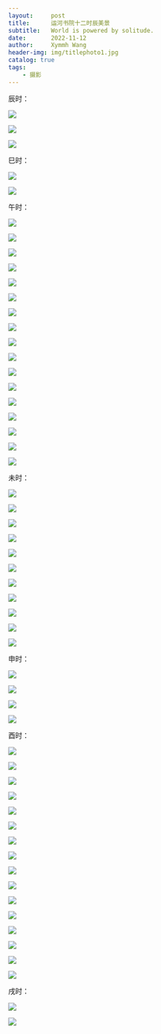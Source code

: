 ```yaml
---
layout:     post
title:      运河书院十二时辰美景
subtitle:   World is powered by solitude.
date:       2022-11-12
author:     Xymmh Wang
header-img: img/titlephoto1.jpg
catalog: true
tags:
    - 摄影
---
```


辰时：

[![](https://tvax3.sinaimg.cn/large/3dc015b4ly1h826g3czuyj231t2ad4qv.jpg)](http://xymmh.github.io/)

[![](https://tvax4.sinaimg.cn/large/3dc015b4ly1h825t6fwynj235s2dckjs.jpg)](http://xymmh.github.io/)

[![](https://tva4.sinaimg.cn/large/3dc015b4ly1h825t7uy1jj235s2dce88.jpg)](http://xymmh.github.io/)

巳时：

[![](https://tva2.sinaimg.cn/large/3dc015b4ly1h825tegy8qj23ic2mrqv6.jpg)](http://xymmh.github.io/)

[![](https://tvax3.sinaimg.cn/large/3dc015b4ly1h825tffsywj22n43iuqv8.jpg)](http://xymmh.github.io/)

午时：

[![](https://tvax2.sinaimg.cn/large/3dc015b4ly1h825trzwgzj22yc27l4qu.jpg)](http://xymmh.github.io/)

[![](https://tvax2.sinaimg.cn/large/3dc015b4ly1h825ttajotj23k02o07wr.jpg)](http://xymmh.github.io/)

[![](https://tvax3.sinaimg.cn/large/3dc015b4ly1h825tuup3xj237k2eokjw.jpg)](http://xymmh.github.io/)

[![](https://tvax1.sinaimg.cn/large/3dc015b4ly1h826g4o734j235s2dcb2j.jpg)](http://xymmh.github.io/)

[![](https://tva3.sinaimg.cn/large/3dc015b4ly1h825twg2fqj23k02o07wr.jpg)](http://xymmh.github.io/)

[![](https://tvax3.sinaimg.cn/large/3dc015b4ly1h825txvgxjj24gd3cax6x.jpg)](http://xymmh.github.io/)

[![](https://tvax3.sinaimg.cn/large/3dc015b4ly1h825tz46s0j22mw3ijhdy.jpg)](http://xymmh.github.io/)

[![](https://tva4.sinaimg.cn/large/3dc015b4ly1h825u0md57j22m23hf4qu.jpg)](http://xymmh.github.io/)

[![](https://tvax4.sinaimg.cn/large/3dc015b4ly1h825u21bk8j23k02o0e87.jpg)](http://xymmh.github.io/)

[![](https://tvax4.sinaimg.cn/large/3dc015b4ly1h825u32k8lj23hf2m2e86.jpg)](http://xymmh.github.io/)

[![](https://tvax3.sinaimg.cn/large/3dc015b4ly1h825u4190zj22o03k0kjp.jpg)](http://xymmh.github.io/)

[![](https://tvax4.sinaimg.cn/large/3dc015b4ly1h825u511p2j235s2dcx6s.jpg)](http://xymmh.github.io/)

[![](https://tva3.sinaimg.cn/large/3dc015b4ly1h825u6awnxj23k02o0x6y.jpg)](http://xymmh.github.io/)

[![](https://tvax3.sinaimg.cn/large/3dc015b4ly1h825u7lj0rj23k02o01l5.jpg)](http://xymmh.github.io/)

[![](https://tva2.sinaimg.cn/large/3dc015b4ly1h825u8hircj22mh3hzu0z.jpg)](http://xymmh.github.io/)

[![](https://tva4.sinaimg.cn/large/3dc015b4ly1h825u9ifz9j237k2eox6w.jpg)](http://xymmh.github.io/)

[![](https://tvax3.sinaimg.cn/large/3dc015b4ly1h825uafprdj239x26lu0z.jpg)](http://xymmh.github.io/)

未时：

[![](https://tvax2.sinaimg.cn/large/3dc015b4ly1h825tggo0xj23k02o0b2d.jpg)](http://xymmh.github.io/)

[![](https://tva3.sinaimg.cn/large/3dc015b4ly1h825thfijgj237k2eoqva.jpg)](http://xymmh.github.io/)

[![](https://tvax1.sinaimg.cn/large/3dc015b4ly1h825tiakaaj237k2eohdx.jpg)](http://xymmh.github.io/)

[![](https://tvax2.sinaimg.cn/large/3dc015b4ly1h825tj3dhyj22lq3gynpg.jpg)](http://xymmh.github.io/)

[![](https://tva1.sinaimg.cn/large/3dc015b4ly1h825tk44uqj237k2eob2d.jpg)](http://xymmh.github.io/)

[![](https://tvax1.sinaimg.cn/large/3dc015b4ly1h825tkylxij23k02o01l0.jpg)](http://xymmh.github.io/)

[![](https://tva1.sinaimg.cn/large/3dc015b4ly1h825tlr6paj235s2dcnpf.jpg)](http://xymmh.github.io/)

[![](https://tva3.sinaimg.cn/large/3dc015b4ly1h825tmy47cj23k02o04qt.jpg)](http://xymmh.github.io/)

[![](https://tva4.sinaimg.cn/large/3dc015b4ly1h825tnlzd1j22o02nxu0y.jpg)](http://xymmh.github.io/)

[![](https://tvax1.sinaimg.cn/large/3dc015b4ly1h825tp5nmyj23k02o0u14.jpg)](http://xymmh.github.io/)

[![](https://tvax4.sinaimg.cn/large/3dc015b4ly1h825tqpwewj23k02o0he1.jpg)](http://xymmh.github.io/)

申时：

[![](https://tvax1.sinaimg.cn/large/3dc015b4ly1h825t9zh7jj23hr2m0x6v.jpg)](http://xymmh.github.io/)

[![](https://tva1.sinaimg.cn/large/3dc015b4ly1h825tbyjs1j227g2y8e87.jpg)](http://xymmh.github.io/)

[![](https://tva2.sinaimg.cn/large/3dc015b4ly1h825tcxw8sj22iv3d5qv9.jpg)](http://xymmh.github.io/)

[![](https://tva3.sinaimg.cn/large/3dc015b4ly1h825tdrsbcj22i83cbu0y.jpg)](http://xymmh.github.io/)

酉时：

[![](https://tvax3.sinaimg.cn/large/3dc015b4ly1h825ucvzopj23k02o0u0y.jpg)](http://xymmh.github.io/)

[![](https://tva4.sinaimg.cn/large/3dc015b4ly1h825udx6sgj23k02o0b2b.jpg)](http://xymmh.github.io/)

[![](https://tva4.sinaimg.cn/large/3dc015b4ly1h825uexnerj22qi3ncqva.jpg)](http://xymmh.github.io/)

[![](https://tvax3.sinaimg.cn/large/3dc015b4ly1h825ufq6brj22nh3jehdv.jpg)](http://xymmh.github.io/)

[![](https://tva3.sinaimg.cn/large/3dc015b4ly1h825ugxy6bj22lf3gkx6u.jpg)](http://xymmh.github.io/)

[![](https://tva4.sinaimg.cn/large/3dc015b4ly1h825uhuwm4j237k2eonpf.jpg)](http://xymmh.github.io/)

[![](https://tvax2.sinaimg.cn/large/3dc015b4ly1h825uij0wvj227o2y8e83.jpg)](http://xymmh.github.io/)

[![](https://tva3.sinaimg.cn/large/3dc015b4ly1h825ujc1bfj23k02o0hdw.jpg)](http://xymmh.github.io/)

[![](https://tva2.sinaimg.cn/large/3dc015b4ly1h825uk4q1jj22o03k0u12.jpg)](http://xymmh.github.io/)

[![](https://tvax2.sinaimg.cn/large/3dc015b4ly1h825ukvu37j23582cxnpg.jpg)](http://xymmh.github.io/)

[![](https://tvax1.sinaimg.cn/large/3dc015b4ly1h825ull1l8j235s2dcu0z.jpg)](http://xymmh.github.io/)

[![](https://tva3.sinaimg.cn/large/3dc015b4ly1h825umfhqdj23k02o0x6t.jpg)](http://xymmh.github.io/)

[![](https://tvax3.sinaimg.cn/large/3dc015b4ly1h825un7i8qj235s2dckjo.jpg)](http://xymmh.github.io/)

[![](https://tvax1.sinaimg.cn/large/3dc015b4ly1h825unxsw4j235s2dchdw.jpg)](http://xymmh.github.io/)

[![](https://tva1.sinaimg.cn/large/3dc015b4ly1h825up1171j23io2mox6s.jpg)](http://xymmh.github.io/)

[![](https://tvax3.sinaimg.cn/large/3dc015b4ly1h825upyi8fj23j02mox6t.jpg)](http://xymmh.github.io/)

戌时：

[![](https://tvax4.sinaimg.cn/large/3dc015b4ly1h825ubsqisj22o03k0x6q.jpg)](http://xymmh.github.io/)

[![](https://tvax3.sinaimg.cn/large/3dc015b4ly1h825ub67itj235s2dc4qt.jpg)](http://xymmh.github.io/)
